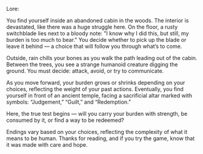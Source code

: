 Lore:


You find yourself inside an abandoned cabin in the woods. The interior is devastated, like there was a huge struggle here. On the floor, a rusty switchblade lies next to a bloody note:
"I know why I did this, but still, my burden is too much to bear."
You decide whether to pick up the blade or leave it behind — a choice that will follow you through what’s to come.

Outside, rain chills your bones as you walk the path leading out of the cabin. Between the trees, you see a strange humanoid creature digging the ground. You must decide: attack, avoid, or try to communicate.

As you move forward, your burden grows or shrinks depending on your choices, reflecting the weight of your past actions. Eventually, you find yourself in front of an ancient temple, facing a sacrificial altar marked with symbols: “Judgement,” “Guilt,” and “Redemption.”

Here, the true test begins — will you carry your burden with strength, be consumed by it, or find a way to be redeemed?



Endings vary based on your choices, reflecting the complexity of what it means to be human.
Thanks for reading, and if you try the game, know that it was made with care and hope.
